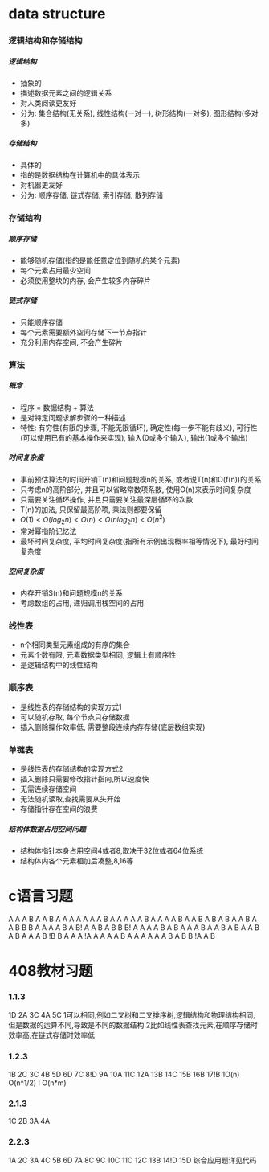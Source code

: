 # data structure

### 逻辑结构和存储结构
##### 逻辑结构
* 抽象的
* 描述数据元素之间的逻辑关系
* 对人类阅读更友好
* 分为: 集合结构(无关系), 线性结构(一对一), 树形结构(一对多), 图形结构(多对多)
##### 存储结构
* 具体的
* 指的是数据结构在计算机中的具体表示
* 对机器更友好
* 分为: 顺序存储, 链式存储, 索引存储, 散列存储

### 存储结构
##### 顺序存储
* 能够随机存储(指的是能任意定位到随机的某个元素)
* 每个元素占用最少空间
* 必须使用整块的内存, 会产生较多内存碎片
##### 链式存储
* 只能顺序存储
* 每个元素需要额外空间存储下一节点指针
* 充分利用内存空间, 不会产生碎片

### 算法
##### 概念
* 程序 = 数据结构 + 算法
* 是对特定问题求解步骤的一种描述
* 特性: 有穷性(有限的步骤, 不能无限循环), 确定性(每一步不能有歧义), 可行性(可以使用已有的基本操作来实现), 输入(0或多个输入), 输出(1或多个输出)
##### 时间复杂度
* 事前预估算法的时间开销T(n)和问题规模n的关系, 或者说T(n)和O(f(n))的关系
* 只考虑n的高阶部分, 并且可以省略常数项系数, 使用O(n)来表示时间复杂度
* 只需要关注循环操作, 并且只需要关注最深层循环的次数
* T(n)的加法, 只保留最高阶项, 乘法则都要保留
* $O(1) < O(log_2n) < O(n) < O(nlog_2n) < O(n^2)$
* 常对幂指阶记忆法
* 最坏时间复杂度, 平均时间复杂度(指所有示例出现概率相等情况下), 最好时间复杂度
##### 空间复杂度
* 内存开销S(n)和问题规模n的关系
* 考虑数组的占用, 递归调用栈空间的占用

### 线性表
* n个相同类型元素组成的有序的集合
* 元素个数有限, 元素数据类型相同, 逻辑上有顺序性
* 是逻辑结构中的线性结构

### 顺序表
* 是线性表的存储结构的实现方式1
* 可以随机存取, 每个节点只存储数据
* 插入删除操作效率低, 需要整段连续内存存储(底层数组实现)

### 单链表
* 是线性表的存储结构的实现方式2
* 插入删除只需要修改指针指向,所以速度快
* 无需连续存储空间
* 无法随机读取,查找需要从头开始
* 存储指针存在空间的浪费

##### 结构体数据占用空间问题
* 结构体指针本身占用空间4或者8,取决于32位或者64位系统
* 结构体内各个元素相加后凑整,8,16等

# c语言习题

A A A B A 
A B A A A 
A A A A B A 
A A A
A B A A
A A B A A
B A B A B 
A A B 
A A B
B B A
A A A
B A B!
A A B A
B B B!
A A A
A B A B
A A A
B A A
B A B
A A B
A B A
A A B !B
B A A A
!A A A
A A B A 
A A A
A A B
A B B 
!A A B

# 408教材习题

### 1.1.3
1D 2A 3C 4A 5C 
1可以相同,例如二叉树和二叉排序树,逻辑结构和物理结构相同,但是数据的运算不同,导致是不同的数据结构 
2比如线性表查找元素,在顺序存储时效率高,在链式存储时效率低

### 1.2.3
1B 2C 3C 4B 5D 6D 7C 8!D 9A 10A 11C 12A 13B 14C 15B 16B 17!B 
1O(n) O(n^1/2) ! O(n*m)

### 2.1.3
1C 2B 3A 4A 

### 2.2.3
1A 2C 3A 4C 5B 6D 7A 8C 9C 10C 11C 12C 13B 14!D 15D 
综合应用题详见代码
